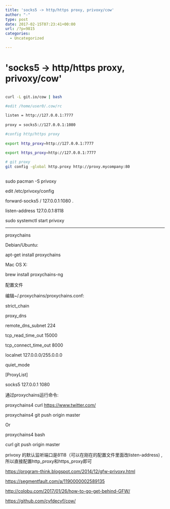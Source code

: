 ```yaml
---
title: 'socks5 -> http/https proxy, privoxy/cow'
author: "-"
type: post
date: 2017-02-15T07:23:41+00:00
url: /?p=9815
categories:
  - Uncategorized

---
```

# 'socks5 -> http/https proxy, privoxy/cow'
```bash
  
curl -L git.io/cow | bash

#edit /home/user0/.cow/rc
  
listen = http://127.0.0.1:7777
  
proxy = socks5://127.0.0.1:1080

#config http/https proxy
  
export http_proxy=http://127.0.0.1:7777
  
export https_proxy=http://127.0.0.1:7777

# git proxy
git config -global http.proxy http://proxy.mycompany:80
  
```

sudo pacman -S privoxy

edit /etc/privoxy/config
  
forward-socks5 / 127.0.0.1:1080 .
  
listen-address 127.0.0.1:8118

sudo systemctl start privoxy

* * *

proxychains

Debian/Ubuntu:
  
apt-get install proxychains
  
Mac OS X:
  
brew install proxychains-ng
  
配置文件
  
编辑~/.proxychains/proxychains.conf:
  
strict_chain
  
proxy_dns
  
remote_dns_subnet 224
  
tcp_read_time_out 15000
  
tcp_connect_time_out 8000
  
localnet 127.0.0.0/255.0.0.0
  
quiet_mode

[ProxyList]
  
socks5 127.0.0.1 1080
  
通过proxychains运行命令: 
  
proxychains4 curl https://www.twitter.com/
  
proxychains4 git push origin master
  
Or
  
proxychains4 bash
  
curl git push origin master

privoxy 的默认监听端口是8118（可以在刚在的配置文件里面改listen-address) ,所以直接配置http_proxy和https_proxy即可

https://program-think.blogspot.com/2014/12/gfw-privoxy.html
  
https://segmentfault.com/a/1190000002589135
  
http://colobu.com/2017/01/26/how-to-go-get-behind-GFW/
  
https://github.com/cyfdecyf/cow/